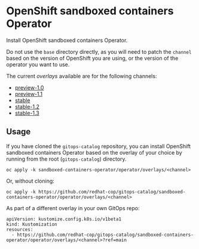 # OpenShift sandboxed containers Operator

Install OpenShift sandboxed containers Operator.

Do not use the `base` directory directly, as you will need to patch the `channel` based on the version of OpenShift you are using, or the version of the operator you want to use.

The current *overlays* available are for the following channels:

* [preview-1.0](operator/overlays/preview-1.0)
* [preview-1.1](operator/overlays/preview-1.1)
* [stable](operator/overlays/stable)
* [stable-1.2](operator/overlays/stable-1.2)
* [stable-1.3](operator/overlays/stable-1.3)

## Usage

If you have cloned the `gitops-catalog` repository, you can install OpenShift sandboxed containers Operator based on the overlay of your choice by running from the root (`gitops-catalog`) directory.

```
oc apply -k sandboxed-containers-operator/operator/overlays/<channel>
```

Or, without cloning:

```
oc apply -k https://github.com/redhat-cop/gitops-catalog/sandboxed-containers-operator/operator/overlays/<channel>
```

As part of a different overlay in your own GitOps repo:

```
apiVersion: kustomize.config.k8s.io/v1beta1
kind: Kustomization
resources:
  - https://github.com/redhat-cop/gitops-catalog/sandboxed-containers-operator/operator/overlays/<channel>?ref=main
```
